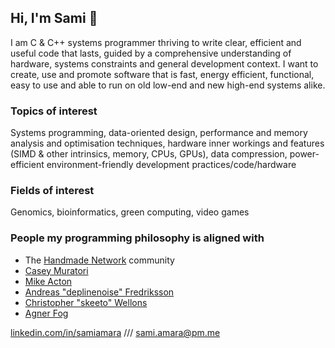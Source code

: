 ## Hi, I'm Sami :wave:

I am C & C++ systems programmer thriving to write clear, efficient and useful code that lasts, guided by a comprehensive understanding of hardware, systems constraints and general development context. I want to create, use and promote software that is fast, energy efficient, functional, easy to use and able to run on old low-end and new high-end systems alike.

### Topics of interest
Systems programming, data-oriented design, performance and memory analysis and optimisation techniques, hardware inner workings and features (SIMD & other intrinsics, memory, CPUs, GPUs), data compression, power-efficient environment-friendly development practices/code/hardware

### Fields of interest
Genomics, bioinformatics, green computing, video games

### People my programming philosophy is aligned with
- The [Handmade Network](https://handmade.network/) community
- [Casey Muratori](https://youtu.be/A2dxjOjWHxQ)
- [Mike Acton](https://youtu.be/rX0ItVEVjHc)
- [Andreas "deplinenoise" Fredriksson](https://vimeo.com/644068002)
- [Christopher "skeeto" Wellons](https://nullprogram.com/)
- [Agner Fog](https://www.agner.org/optimize/)

[linkedin.com/in/samiamara](https://www.linkedin.com/in/samiamara) /// [sami.amara@pm.me](mailto:sami.amara@pm.me)
